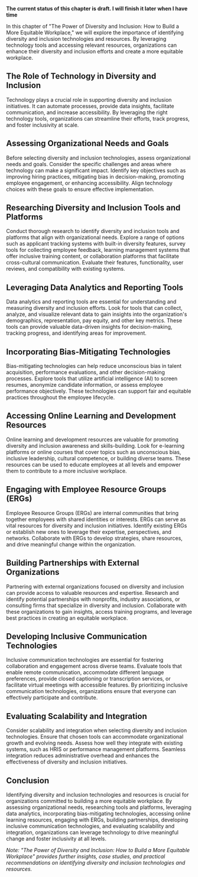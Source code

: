 **The current status of this chapter is draft. I will finish it later when I have time**

In this chapter of "The Power of Diversity and Inclusion: How to Build a More Equitable Workplace," we will explore the importance of identifying diversity and inclusion technologies and resources. By leveraging technology tools and accessing relevant resources, organizations can enhance their diversity and inclusion efforts and create a more equitable workplace.

The Role of Technology in Diversity and Inclusion
-------------------------------------------------

Technology plays a crucial role in supporting diversity and inclusion initiatives. It can automate processes, provide data insights, facilitate communication, and increase accessibility. By leveraging the right technology tools, organizations can streamline their efforts, track progress, and foster inclusivity at scale.

Assessing Organizational Needs and Goals
----------------------------------------

Before selecting diversity and inclusion technologies, assess organizational needs and goals. Consider the specific challenges and areas where technology can make a significant impact. Identify key objectives such as improving hiring practices, mitigating bias in decision-making, promoting employee engagement, or enhancing accessibility. Align technology choices with these goals to ensure effective implementation.

Researching Diversity and Inclusion Tools and Platforms
-------------------------------------------------------

Conduct thorough research to identify diversity and inclusion tools and platforms that align with organizational needs. Explore a range of options such as applicant tracking systems with built-in diversity features, survey tools for collecting employee feedback, learning management systems that offer inclusive training content, or collaboration platforms that facilitate cross-cultural communication. Evaluate their features, functionality, user reviews, and compatibility with existing systems.

Leveraging Data Analytics and Reporting Tools
---------------------------------------------

Data analytics and reporting tools are essential for understanding and measuring diversity and inclusion efforts. Look for tools that can collect, analyze, and visualize relevant data to gain insights into the organization's demographics, representation, pay equity, and other key metrics. These tools can provide valuable data-driven insights for decision-making, tracking progress, and identifying areas for improvement.

Incorporating Bias-Mitigating Technologies
------------------------------------------

Bias-mitigating technologies can help reduce unconscious bias in talent acquisition, performance evaluations, and other decision-making processes. Explore tools that utilize artificial intelligence (AI) to screen resumes, anonymize candidate information, or assess employee performance objectively. These technologies can support fair and equitable practices throughout the employee lifecycle.

Accessing Online Learning and Development Resources
---------------------------------------------------

Online learning and development resources are valuable for promoting diversity and inclusion awareness and skills-building. Look for e-learning platforms or online courses that cover topics such as unconscious bias, inclusive leadership, cultural competence, or building diverse teams. These resources can be used to educate employees at all levels and empower them to contribute to a more inclusive workplace.

Engaging with Employee Resource Groups (ERGs)
---------------------------------------------

Employee Resource Groups (ERGs) are internal communities that bring together employees with shared identities or interests. ERGs can serve as vital resources for diversity and inclusion initiatives. Identify existing ERGs or establish new ones to leverage their expertise, perspectives, and networks. Collaborate with ERGs to develop strategies, share resources, and drive meaningful change within the organization.

Building Partnerships with External Organizations
-------------------------------------------------

Partnering with external organizations focused on diversity and inclusion can provide access to valuable resources and expertise. Research and identify potential partnerships with nonprofits, industry associations, or consulting firms that specialize in diversity and inclusion. Collaborate with these organizations to gain insights, access training programs, and leverage best practices in creating an equitable workplace.

Developing Inclusive Communication Technologies
-----------------------------------------------

Inclusive communication technologies are essential for fostering collaboration and engagement across diverse teams. Evaluate tools that enable remote communication, accommodate different language preferences, provide closed captioning or transcription services, or facilitate virtual meetings with accessible features. By prioritizing inclusive communication technologies, organizations ensure that everyone can effectively participate and contribute.

Evaluating Scalability and Integration
--------------------------------------

Consider scalability and integration when selecting diversity and inclusion technologies. Ensure that chosen tools can accommodate organizational growth and evolving needs. Assess how well they integrate with existing systems, such as HRIS or performance management platforms. Seamless integration reduces administrative overhead and enhances the effectiveness of diversity and inclusion initiatives.

Conclusion
----------

Identifying diversity and inclusion technologies and resources is crucial for organizations committed to building a more equitable workplace. By assessing organizational needs, researching tools and platforms, leveraging data analytics, incorporating bias-mitigating technologies, accessing online learning resources, engaging with ERGs, building partnerships, developing inclusive communication technologies, and evaluating scalability and integration, organizations can leverage technology to drive meaningful change and foster inclusivity at all levels.

*Note: "The Power of Diversity and Inclusion: How to Build a More Equitable Workplace" provides further insights, case studies, and practical recommendations on identifying diversity and inclusion technologies and resources.*
